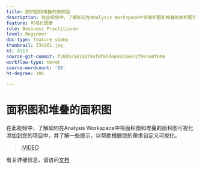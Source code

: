 ```yaml
---
title: 面积图和堆叠的面积图
description: 在此视频中，了解如何在Analysis Workspace中将面积图和堆叠的面积图可视化添加到您的项目中，并了解一些提示，以帮助根据您的需求自定义可视化。
feature: 可视化图表
role: Business Practitioner
level: Beginner
doc-type: feature video
thumbnail: 334261.jpg
kt: 8113
source-git-commit: f28d92541b8750f8f65de64023e672f9e5a0f694
workflow-type: tm+mt
source-wordcount: '88'
ht-degree: 10%

---
```



# 面积图和堆叠的面积图

在此视频中，了解如何在Analysis Workspace中将面积图和堆叠的面积图可视化添加到您的项目中，并了解一些提示，以帮助根据您的需求自定义可视化。

>[!VIDEO](https://video.tv.adobe.com/v/334261/?quality=12&learn=on)

有关详细信息，请访问[文档](https://experienceleague.adobe.com/docs/analytics/analyze/analysis-workspace/visualizations/area.html?lang=en#)
